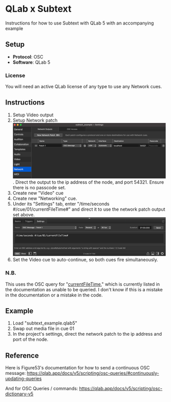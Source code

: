 # QLab x Subtext
Instructions for how to use Subtext with QLab 5 with an accompanying example

## Setup
* **Protocol**: OSC
* **Software**: QLab 5

### License
You will need an active QLab license of any type to use any Network cues.

## Instructions
1. Setup Video output
2. Setup Network patch ![img.png](assets/network_patch.png). Direct the output to the ip address of the node, and 
   port 54321. Ensure there is no passcode set.
3. Create new "Video" cue 
4. Create new "Networking" cue. 
5. Under its "Settings" tab, enter "/time/seconds #/cue/01/currentFileTime#" and direct it to use the 
   network patch output set above. ![Network Cue](assets/network_cue.png)
6. Set the Video cue to auto-continue, so both cues fire simultaneously.
### N.B.
This uses the OSC query for "[currentFileTime](https://qlab.app/docs/v5/scripting/osc-dictionary-v5#cuecue_numbercurrentfiletime)," 
which is currently listed in the documentation as unable to be queried. I don't know if this is a mistake in the 
documentation or a mistake in the code.

## Example
1. Load "subtext_example.qlab5"
2. Swap out media file in cue 01
3. In the project's settings, direct the network patch to the ip address and port of the node.

## Reference
Here is Figure53's documentation for how to send a continuous OSC message:
https://qlab.app/docs/v5/scripting/osc-queries/#continuously-updating-queries

And for OSC Queries / commands:
https://qlab.app/docs/v5/scripting/osc-dictionary-v5